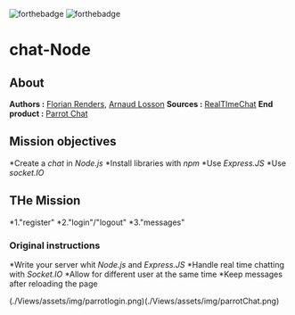![forthebadge](https://forthebadge.com/generator/?plabel=Made+with&slabel=Node.JS)
![forthebadge](https://forthebadge.com/generator/?plabel=Made+with&slabel=Socket.IO)


# chat-Node
## About
**Authors :** [Florian Renders](https://github.com/Deepyflo), [Arnaud Losson](https://github.com/ArnaudLosson)
**Sources :** [RealTImeChat](https://github.com/becodeorg/CRL-Woods-5.33/blob/main/1.TRAIL/03.The-Mountain/Challenge/realTimeChat.md)
**End product :** [Parrot Chat](https://parrotchatbecode.herokuapp.com/)
## Mission objectives

*Create a *chat* in *Node.js*
*Install libraries with *npm*
*Use *Express.JS*
*Use *socket.IO*


## THe Mission

*1."register"
*2."login"/"logout"
*3."messages"

### Original instructions

*Write your server whit *Node.js* and *Express.JS*
*Handle real time chatting with *Socket.IO*
*Allow for different user at the same time
*Keep messages after reloading the page
 

(./Views/assets/img/parrotlogin.png)(./Views/assets/img/parrotChat.png)
